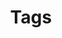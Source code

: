 ---
title: Tags
title_seo: ''
description: Liste des tags
image: ''
draft: false
noindex: true
translationKey: tags
---